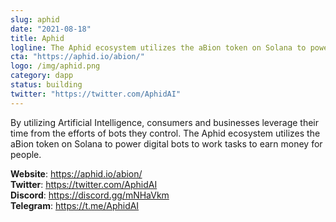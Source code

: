 ```yaml
---
slug: aphid
date: "2021-08-18"
title: Aphid
logline: The Aphid ecosystem utilizes the aBion token on Solana to power digital bots to work tasks to earn money for people.
cta: "https://aphid.io/abion/"
logo: /img/aphid.png
category: dapp
status: building
twitter: "https://twitter.com/AphidAI"
---
```


By utilizing Artificial Intelligence, consumers and businesses leverage their time from the efforts of bots they control.
The Aphid ecosystem utilizes the aBion token on Solana to power digital bots to work tasks to earn money for people.

<b>Website</b>: https://aphid.io/abion/ </br>
<b>Twitter</b>: https://twitter.com/AphidAI </br>
<b>Discord</b>: https://discord.gg/mNHaVkm</br>
<b>Telegram</b>: https://t.me/AphidAI </br>

